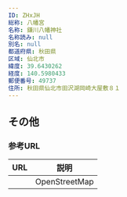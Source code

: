 ```yaml
---
ID: ZHxJH
総称: 八幡宮
名称: 鎌川八幡神社
名称読み: null
別名: null
都道府県: 秋田県
区域: 仙北市
緯度: 39.6430262
経度: 140.5980433
郵便番号: 49737
住所: 秋田県仙北市田沢湖岡崎大屋敷８１
---
```


## その他

### 参考URL

| URL | 説明          |
| --- | ------------- |
|     | OpenStreetMap |
